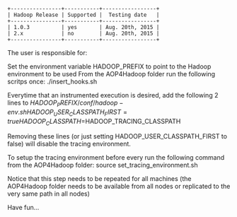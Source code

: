     +----------------+-----------+-----------------+
    | Hadoop Release | Supported |  Testing date   |
    +----------------+-----------+-----------------+
    | 1.0.3          | yes       | Aug. 20th, 2015 |
    | 2.x            | no        | Aug. 20th, 2015 |
    +----------------+-----------+-----------------+


The user is responsible for:

Set the environment variable HADOOP_PREFIX to point to the Hadoop environment to be used
From the AOP4Hadoop folder run the following scritps once:
./insert_hooks.sh

Everytime that an instrumented execution is desired, add the following 2 lines to $HADOOP_PREFIX/conf/hadoop-env.sh
HADOOP_USER_CLASSPATH_FIRST=true
HADOOP_CLASSPATH=$HADOOP_TRACING_CLASSPATH

Removing these lines (or just setting HADOOP_USER_CLASSPATH_FIRST to false) will disable the tracing environment.

To setup the tracing environment before every run the following command from the AOP4Hadoop folder:
source set_tracing_environment.sh


Notice that this step needs to be repeated for all machines (the AOP4Hadoop folder needs to be available from all nodes or replicated to the very same path in all nodes)

Have fun...

